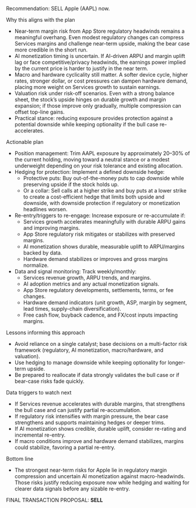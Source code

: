 Recommendation: SELL Apple (AAPL) now.

Why this aligns with the plan
- Near-term margin risk from App Store regulatory headwinds remains a meaningful overhang. Even modest regulatory changes can compress Services margins and challenge near-term upside, making the bear case more credible in the short run.
- AI monetization timing is uncertain. If AI-driven ARPU and margin uplift lag or face competitive/privacy headwinds, the earnings power implied by the current price is harder to justify in the near term.
- Macro and hardware cyclicality still matter. A softer device cycle, higher rates, stronger dollar, or cost pressures can dampen hardware demand, placing more weight on Services growth to sustain earnings.
- Valuation risk under risk-off scenarios. Even with a strong balance sheet, the stock’s upside hinges on durable growth and margin expansion; if those improve only gradually, multiple compression can offset top-line gains.
- Practical stance: reducing exposure provides protection against a potential downside while keeping optionality if the bull case re-accelerates.

Actionable plan
- Position management: Trim AAPL exposure by approximately 20–30% of the current holding, moving toward a neutral stance or a modest underweight depending on your risk tolerance and existing allocation.
- Hedging for protection: Implement a defined downside hedge:
  - Protective puts: Buy out-of-the-money puts to cap downside while preserving upside if the stock holds up.
  - Or a collar: Sell calls at a higher strike and buy puts at a lower strike to create a cost-efficient hedge that limits both upside and downside, with downside protection if regulatory or monetization headlines worsen.
- Re-entry/triggers to re-engage: Increase exposure or re-accumulate if:
  - Services growth accelerates meaningfully with durable ARPU gains and improving margins.
  - App Store regulatory risk mitigates or stabilizes with preserved margins.
  - AI monetization shows durable, measurable uplift to ARPU/margins backed by data.
  - Hardware demand stabilizes or improves and gross margins normalize.
- Data and signal monitoring: Track weekly/monthly:
  - Services revenue growth, ARPU trends, and margins.
  - AI adoption metrics and any actual monetization signals.
  - App Store regulatory developments, settlements, terms, or fee changes.
  - Hardware demand indicators (unit growth, ASP, margin by segment, lead times, supply-chain diversification).
  - Free cash flow, buyback cadence, and FX/cost inputs impacting margins.

Lessons informing this approach
- Avoid reliance on a single catalyst; base decisions on a multi-factor risk framework (regulatory, AI monetization, macro/hardware, and valuation).
- Use hedging to manage downside while keeping optionality for longer-term upside.
- Be prepared to reallocate if data strongly validates the bull case or if bear-case risks fade quickly.

Data triggers to watch next
- If Services revenue accelerates with durable margins, that strengthens the bull case and can justify partial re-accumulation.
- If regulatory risk intensifies with margin pressure, the bear case strengthens and supports maintaining hedges or deeper trims.
- If AI monetization shows credible, durable uplift, consider re-rating and incremental re-entry.
- If macro conditions improve and hardware demand stabilizes, margins could stabilize, favoring a partial re-entry.

Bottom line
- The strongest near-term risks for Apple lie in regulatory margin compression and uncertain AI monetization against macro-headwinds. Those risks justify reducing exposure now while hedging and waiting for clearer data signals before any sizable re-entry.

FINAL TRANSACTION PROPOSAL: **SELL**